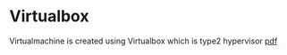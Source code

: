 # Virtualbox
Virtualmachine is created using Virtualbox which is type2 hypervisor
<a href="Uploading 21ITR104 Virtualization assignment 1.pdf…]()
">pdf</a>
